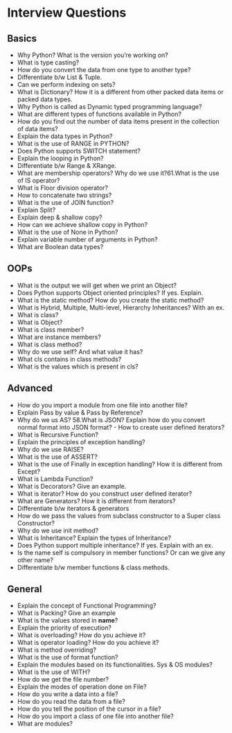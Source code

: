 # Interview Questions

## Basics

- Why Python? What is the version you’re working on?
- What is type casting?
- How do you convert the data from one type to another type?
- Differentiate b/w List & Tuple.
- Can we perform indexing on sets?
- What is Dictionary? How it is a different from other packed data items or packed data types.
- Why Python is called as Dynamic typed programming language?
- What are different types of functions available in Python?
- How do you find out the number of data items present in the collection of data items?
- Explain the data types in Python?
- What is the use of RANGE in PYTHON?
- Does Python supports SWITCH statement?
- Explain the looping in Python?
- Differentiate b/w Range & XRange.
- What are membership operators? Why do we use it?61.What is the use of IS operator?
- What is Floor division operator?
- How to concatenate two strings?
- What is the use of JOIN function?
- Explain Split?
- Explain deep & shallow copy?
- How can we achieve shallow copy in Python?
- What is the use of None in Python?
- Explain variable number of arguments in Python?
- What are Boolean data types?

## OOPs

- What is the output we will get when we print an Object?
- Does Python supports Object oriented principles? If yes. Explain.
- What is the static method? How do you create the static method?
- What is Hybrid, Multiple, Multi-level, Hierarchy Inheritances? With an ex.
- What is class?
- What is Object?
- What is class member?
- What are instance members?
- What is class method?
- Why do we use self? And what value it has?
- What cls contains in class methods?
- What is the values which is present in cls?

## Advanced

- How do you import a module from one file into another file?
- Explain Pass by value & Pass by Reference?
- Why do we us AS? 58.What is JSON? Explain how do you convert normal format into JSON format? - How to create user defined iterators?
- What is Recursive Function?
- Explain the principles of exception handling?
- Why do we use RAISE?
- What is the use of ASSERT?
- What is the use of Finally in exception handling? How it is different from Except?
- What is Lambda Function?
- What is Decorators? Give an example.
- What is iterator? How do you construct user defined iterator?
- What are Generators? How it is different from iterators?
- Differentiate b/w iterators & generators
- How do we pass the values from subclass constructor to a Super class Constructor?
- Why do we use init method?
- What is Inheritance? Explain the types of Inheritance?
- Does Python support multiple inheritance? If yes. Explain with an ex.
- Is the name self is compulsory in member functions? Or can we give any other name?
- Differentiate b/w member functions & class methods.

## General

- Explain the concept of Functional Programming?
- What is Packing? Give an example
- What is the values stored in **name**?
- Explain the priority of execution?
- What is overloading? How do you achieve it?
- What is operator loading? How do you achieve it?
- What is method overriding?
- What is the use of format function?
- Explain the modules based on its functionalities. Sys & OS modules?
- What is the use of WITH?
- How do we get the file number?
- Explain the modes of operation done on File?
- How do you write a data into a file?
- How do you read the data from a file?
- How do you tell the position of the cursor in a file?
- How do you import a class of one file into another file?
- What are modules?
